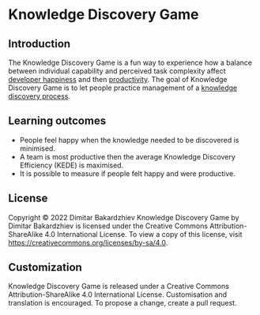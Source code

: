 # Knowledge Discovery Game

## Introduction

The Knowledge Discovery Game is a fun way to experience how a balance between individual capability and perceived task complexity affect [developer happiness](https://docs.kedehub.io/kede/kede-on-developer-happiness.html) and then [productivity](https://docs.kedehub.io/kede/kede-productivity.html). 
The goal of Knowledge Discovery Game is to let people practice management of a [knowledge discovery process](https://docs.kedehub.io/kede/what-is-kede-derivation.html#knowledge-discovery-process).


## Learning outcomes

- People feel happy when the knowledge needed to be discovered is minimised.
- A team is most productive then the average Knowledge Discovery Efficiency (KEDE) is maximised.
- It is possible to measure if people felt happy and were productive.

## License

Copyright © 2022 Dimitar Bakardzhiev 
Knowledge Discovery Game by Dimitar Bakardzhiev is licensed under the Creative Commons Attribution-ShareAlike 4.0 International License. To view a copy of this license, visit https://creativecommons.org/licenses/by-sa/4.0.


## Customization

Knowledge Discovery Game is released under a Creative Commons Attribution-ShareAlike 4.0 International License.
Customisation and translation is encouraged. To propose a change, create a pull request.
